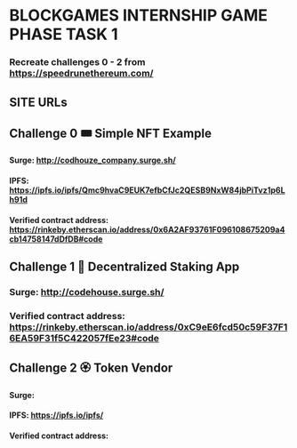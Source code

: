 # BLOCKGAMES INTERNSHIP GAME PHASE TASK 1
### Recreate challenges 0 - 2 from https://speedrunethereum.com/
## SITE URLs
## Challenge 0 🎟 Simple NFT Example
#### Surge: http://codhouze_company.surge.sh/
#### IPFS: https://ipfs.io/ipfs/Qmc9hvaC9EUK7efbCfJc2QESB9NxW84jbPiTvz1p6Lh91d
#### Verified contract address: https://rinkeby.etherscan.io/address/0x6A2AF93761F096108675209a4cb14758147dDfDB#code
## Challenge 1 🥩 Decentralized Staking App
### Surge:  http://codehouse.surge.sh/
### Verified contract address: https://rinkeby.etherscan.io/address/0xC9eE6fcd50c59F37F16EA59F31f5C422057fEe23#code



## Challenge 2 🏵 Token Vendor
#### Surge: 
#### IPFS: https://ipfs.io/ipfs/
#### Verified contract address:
